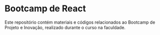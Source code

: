 # Bootcamp de React
Este repositório contém materiais e códigos relacionados ao Bootcamp de Projeto e Inovação, realizado durante o curso na faculdade.

